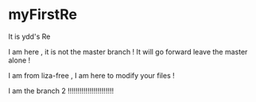myFirstRe
=========

It is ydd's  Re

I am here ,  it is not the master branch ! It will go forward leave the master alone !

I am from liza-free , I am here to modify your files !

I am the branch 2 !!!!!!!!!!!!!!!!!!!!!!!
